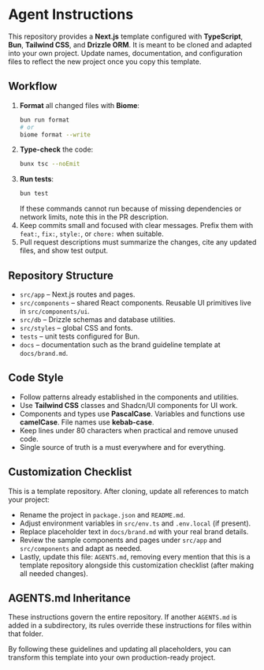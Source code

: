 # Agent Instructions

This repository provides a **Next.js** template configured with **TypeScript**, **Bun**, **Tailwind CSS**, and **Drizzle ORM**. It is meant to be cloned and adapted into your own project. Update names, documentation, and configuration files to reflect the new project once you copy this template.

## Workflow

1. **Format** all changed files with **Biome**:
   ```bash
   bun run format
   # or
   biome format --write
   ```
2. **Type-check** the code:
   ```bash
   bunx tsc --noEmit
   ```
3. **Run tests**:
   ```bash
   bun test
   ```
   If these commands cannot run because of missing dependencies or network limits, note this in the PR description.
4. Keep commits small and focused with clear messages. Prefix them with `feat:`, `fix:`, `style:`, or `chore:` when suitable.
5. Pull request descriptions must summarize the changes, cite any updated files, and show test output.

## Repository Structure

- `src/app` – Next.js routes and pages.
- `src/components` – shared React components. Reusable UI primitives live in `src/components/ui`.
- `src/db` – Drizzle schemas and database utilities.
- `src/styles` – global CSS and fonts.
- `tests` – unit tests configured for Bun.
- `docs` – documentation such as the brand guideline template at `docs/brand.md`.

## Code Style

- Follow patterns already established in the components and utilities.
- Use **Tailwind CSS** classes and Shadcn/UI components for UI work.
- Components and types use **PascalCase**. Variables and functions use **camelCase**. File names use **kebab-case**.
- Keep lines under 80 characters when practical and remove unused code.
- Single source of truth is a must everywhere and for everything.

## Customization Checklist

This is a template repository. After cloning, update all references to match your project:

- Rename the project in `package.json` and `README.md`.
- Adjust environment variables in `src/env.ts` and `.env.local` (if present).
- Replace placeholder text in `docs/brand.md` with your real brand details.
- Review the sample components and pages under `src/app` and `src/components` and adapt as needed.
- Lastly, update this file: `AGENTS.md`, removing every mention that this is a template repository alongside this customization checklist (after making all needed changes).


## AGENTS.md Inheritance

These instructions govern the entire repository. If another `AGENTS.md` is added in a subdirectory, its rules override these instructions for files within that folder.

By following these guidelines and updating all placeholders, you can transform this template into your own production-ready project.
